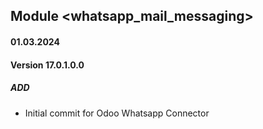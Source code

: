 ## Module <whatsapp_mail_messaging>

#### 01.03.2024
#### Version 17.0.1.0.0
##### ADD
- Initial commit for Odoo Whatsapp Connector
